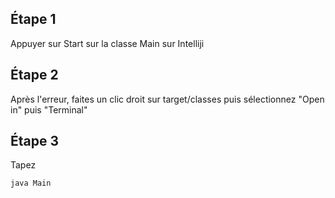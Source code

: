 ## Étape 1

Appuyer sur Start sur la classe Main sur Intelliji

## Étape 2

Après l'erreur, faites un clic droit sur target/classes puis sélectionnez "Open in" puis "Terminal"

## Étape 3

Tapez 
```cmd
java Main
```